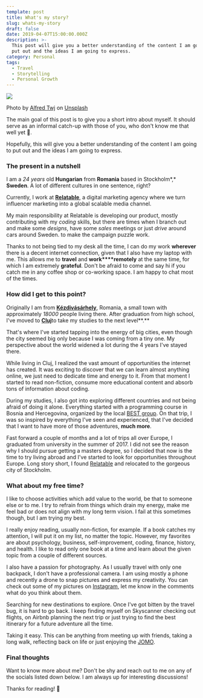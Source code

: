 ```yaml
---
template: post
title: What's my story?
slug: whats-my-story
draft: false
date: 2019-04-07T15:00:00.000Z
description: >-
  This post will give you a better understanding of the content I am going to
  put out and the ideas I am going to express.
category: Personal
tags:
  - Travel
  - Storytelling
  - Personal Growth
---
```

![](/media/my-very-first-post-cover.jpg)

Photo by [Alfred Twj](https://unsplash.com/photos/6ep77eZi6jA?utm_source=unsplash&utm_medium=referral&utm_content=creditCopyText) on [Unsplash](https://unsplash.com/search/photos/what%27s-my-story?utm_source=unsplash&utm_medium=referral&utm_content=creditCopyText)

The main goal of this post is to give you a short intro about myself. It should serve as an informal catch-up with those of you, who don't know me that well yet 🙂.

Hopefully, this will give you a better understanding of the content I am going to put out and the ideas I am going to express.

### The present in a nutshell

I am a *24 years* old **Hungarian** from **Romania** based in Stockholm*,* **Sweden**. A lot of different cultures in one sentence, right?

Currently, I work at [**Relatable**](https://bit.ly/2WQyMOn), a digital marketing agency where we turn influencer marketing into a global scalable media channel.

My main responsibility at Relatable is developing our product, mostly contributing with my *coding* skills, but there are times when I branch out and make some *designs*, have some *sales* meetings or just *drive* around cars around Sweden. to make the campaign puzzle work.

Thanks to not being tied to my desk all the time, I can do my work **wherever** there is a decent internet connection, given that I also have my laptop with me. This allows me to **travel** and **work****remotely** at the same time, for which I am extremely **grateful**. Don't be afraid to come and say hi if you catch me in any coffee shop or co-working space. I am happy to chat most of the times.

### How did I get to this point?

Originally I am from [**Kézdivásárhely**](https://en.wikipedia.org/wiki/T%C3%A2rgu_Secuiesc), Romania, a small town with approximately *18000* people living there. After graduation from high school, I've moved to [**Cluj**](https://en.wikipedia.org/wiki/Cluj-Napoca)to take my studies to the next level**.**

That's where I've started tapping into the energy of big cities, even though the city seemed big only because I was coming from a tiny one. My perspective about the world widened a lot during the 4 years I've stayed there.

While living in Cluj, I realized the vast amount of opportunities the internet has created. It was exciting to discover that we can learn almost anything online, we just need to dedicate time and energy to it. From that moment I started to read non-fiction, consume more educational content and absorb tons of information about coding.

During my studies, I also got into exploring different countries and not being afraid of doing it alone. Everything started with a programming course in Bosnia and Hercegovina, organized by the local [BEST group](http://best-mostar.org/). On that trip, I was so inspired by everything I've seen and experienced, that I've decided that I want to have more of those adventures, **much more**.

Fast forward a couple of months and a lot of trips all over Europe, I graduated from university in the summer of 2017. I did not see the reason why I should pursue getting a masters degree, so I decided that now is the time to try living abroad and I've started to look for opportunities throughout Europe. Long story short, I found [Relatable](https://bit.ly/2WQyMOn) and relocated to the gorgeous city of Stockholm.

### What about my free time?

I like to choose activities which add value to the world, be that to someone else or to me. I try to refrain from things which drain my energy, make me feel bad or does not align with my long term vision. I fail at this sometimes though, but I am trying my best.

I really enjoy reading, usually non-fiction, for example. If a book catches my attention, I will put it on my list, no matter the topic. However, my favorites are about psychology, business, self-improvement, coding, finance, history, and health. I like to read only one book at a time and learn about the given topic from a couple of different sources.

I also have a passion for photography. As I usually travel with only one backpack, I don't have a professional camera. I am using mostly a phone and recently a drone to snap pictures and express my creativity. You can check out some of my pictures on [Instagram](https://www.instagram.com/robertistok/), let me know in the comments what do you think about them.

Searching for new destinations to explore. Once I've got bitten by the travel bug, it is hard to go back. I keep finding myself on Skyscanner checking out flights, on Airbnb planning the next trip or just trying to find the best itinerary for a future adventure all the time.

Taking it easy. This can be anything from meeting up with friends, taking a long walk, reflecting back on life or just enjoying the [JOMO](https://www.psychologytoday.com/us/blog/happiness-is-state-mind/201807/jomo-the-joy-missing-out).

### Final thoughts

Want to know more about me? Don't be shy and reach out to me on any of the socials listed down below. I am always up for interesting discussions!

Thanks for reading! 🙏
